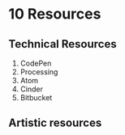 # 10 Resources
## Technical Resources
1. CodePen
2. Processing
3. Atom
4. Cinder
5. Bitbucket

## Artistic resources
